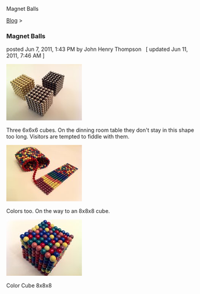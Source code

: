 Magnet Balls 

[Blog](../z-blog-1.html)‎ > ‎

### Magnet Balls

posted Jun 7, 2011, 1:43 PM by John Henry Thompson   \[ updated Jun 11, 2011, 7:46 AM \]

[![](../_/rsrc/1307479581421/z-blog-1/magnetballs/three-cubes-height=149&width=200.jpg)](http://www.johnhenrythompson.com/z-blog-1/magnetballs/three-cubes.jpg?attredirects=0)

Three 6x6x6 cubes. On the dinning room table they don't stay in this shape too long. Visitors are tempted to fiddle with them.

  

  

  

  

![](../_/rsrc/1307479581361/z-blog-1/magnetballs/coil-to-flat-height=200&width=200.jpg)

Colors too. On the way to an 8x8x8 cube.

[![](../_/rsrc/1307803513293/z-blog-1/magnetballs/color%208x8x8-height=149&width=200.jpg)](http://www.johnhenrythompson.com/z-blog-1/magnetballs/color%208x8x8.jpg?attredirects=0)

Color Cube 8x8x8

